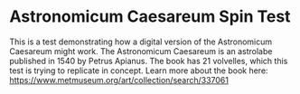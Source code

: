 # Astronomicum Caesareum Spin Test

This is a test demonstrating how a digital version of the Astronomicum Caesareum might work. The Astronomicum Caesareum is an astrolabe published in 1540 by Petrus Apianus. The book has 21 volvelles, which this test is trying to replicate in concept. Learn more about the book here: https://www.metmuseum.org/art/collection/search/337061
